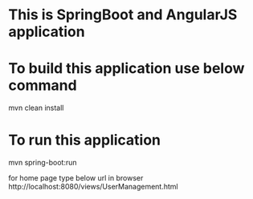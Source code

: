 # This is SpringBoot and AngularJS application

# To build this application use below command
mvn clean install

# To run this application
mvn spring-boot:run

for home page type below url in browser
http://localhost:8080/views/UserManagement.html

